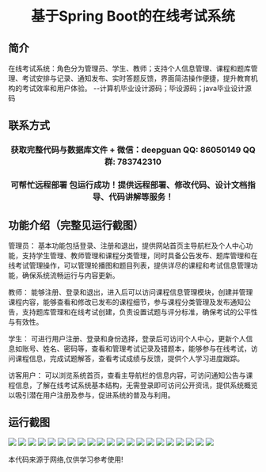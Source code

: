 <p><h1 align="center">基于Spring Boot的在线考试系统</h1></p>

## 简介
在线考试系统：角色分为管理员、学生、教师；支持个人信息管理、课程和题库管理、考试安排与记录、通知发布、实时答题反馈，界面简洁操作便捷，提升教育机构的考试效率和用户体验。    --计算机毕业设计源码；毕设源码；java毕业设计源码


## 联系方式
<p><h3 align="center">获取完整代码与数据库文件 + 微信：deepguan QQ: 86050149 QQ群: 783742310</h3></p>
<p><h3 align="center">可帮忙远程部署 包运行成功！提供远程部署、修改代码、设计文档指导、代码讲解等服务！</h3></p>

## 功能介绍（完整见运行截图）
管理员： 基本功能包括登录、注册和退出，提供网站首页主导航栏及个人中心功能，支持学生管理、教师管理和课程分类管理，同时具备公告发布、题库管理和在线考试管理操作，可以管理轮播图和题目列表，提供详尽的课程和考试信息管理功能，确保系统流畅运行与内容更新。

教师： 能够注册、登录和退出，进入后可以访问课程信息管理模块，创建并管理课程内容，能够查看和修改已发布的课程细节，参与课程分类管理及发布通知公告，支持题库管理和在线考试创建，负责设置试题与评分标准，确保考试的公平性与有效性。

学生： 可进行用户注册、登录和身份选择，登录后可访问个人中心，更新个人信息如账号、姓名、密码等，查看和管理考试记录及错题本，能够参与在线考试，访问课程信息，完成试题解答，查看考试成绩与反馈，提供个人学习进度跟踪。

访客用户： 可以浏览系统首页，查看主导航栏的信息内容，可访问通知公告与课程信息，了解在线考试系统基本结构，无需登录即可访问公开资讯，提供系统概览以吸引潜在用户注册及参与，促进系统的普及与利用。


## 运行截图
![](https://bs-1329754181.cos.ap-shanghai.myqcloud.com/spring/onlineExamSystem1/img/001.jpg)
![](https://bs-1329754181.cos.ap-shanghai.myqcloud.com/spring/onlineExamSystem1/img/002.jpg)
![](https://bs-1329754181.cos.ap-shanghai.myqcloud.com/spring/onlineExamSystem1/img/003.jpg)
![](https://bs-1329754181.cos.ap-shanghai.myqcloud.com/spring/onlineExamSystem1/img/004.jpg)
![](https://bs-1329754181.cos.ap-shanghai.myqcloud.com/spring/onlineExamSystem1/img/005.jpg)
![](https://bs-1329754181.cos.ap-shanghai.myqcloud.com/spring/onlineExamSystem1/img/006.jpg)
![](https://bs-1329754181.cos.ap-shanghai.myqcloud.com/spring/onlineExamSystem1/img/007.jpg)
![](https://bs-1329754181.cos.ap-shanghai.myqcloud.com/spring/onlineExamSystem1/img/008.jpg)
![](https://bs-1329754181.cos.ap-shanghai.myqcloud.com/spring/onlineExamSystem1/img/009.jpg)
![](https://bs-1329754181.cos.ap-shanghai.myqcloud.com/spring/onlineExamSystem1/img/010.jpg)
![](https://bs-1329754181.cos.ap-shanghai.myqcloud.com/spring/onlineExamSystem1/img/011.jpg)
![](https://bs-1329754181.cos.ap-shanghai.myqcloud.com/spring/onlineExamSystem1/img/012.jpg)
![](https://bs-1329754181.cos.ap-shanghai.myqcloud.com/spring/onlineExamSystem1/img/013.jpg)
![](https://bs-1329754181.cos.ap-shanghai.myqcloud.com/spring/onlineExamSystem1/img/014.jpg)
![](https://bs-1329754181.cos.ap-shanghai.myqcloud.com/spring/onlineExamSystem1/img/015.jpg)
![](https://bs-1329754181.cos.ap-shanghai.myqcloud.com/spring/onlineExamSystem1/img/016.jpg)
![](https://bs-1329754181.cos.ap-shanghai.myqcloud.com/spring/onlineExamSystem1/img/017.jpg)
![](https://bs-1329754181.cos.ap-shanghai.myqcloud.com/spring/onlineExamSystem1/img/018.jpg)
![](https://bs-1329754181.cos.ap-shanghai.myqcloud.com/spring/onlineExamSystem1/img/019.jpg)
![](https://bs-1329754181.cos.ap-shanghai.myqcloud.com/spring/onlineExamSystem1/img/020.jpg)
![](https://bs-1329754181.cos.ap-shanghai.myqcloud.com/spring/onlineExamSystem1/img/021.jpg)

<p>本代码来源于网络,仅供学习参考使用!</p>
